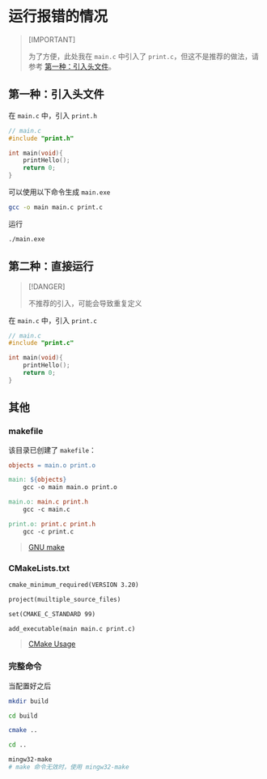 # 运行报错的情况

> [IMPORTANT]
>
> 为了方便，此处我在 `main.c` 中引入了 `print.c`，但这不是推荐的做法，请参考 [第一种：引入头文件](#第一种：直接运行)。

## 第一种：引入头文件

在 `main.c` 中，引入 `print.h`

```c
// main.c
#include "print.h"

int main(void){
    printHello();
    return 0;
}
```

可以使用以下命令生成 `main.exe`

```sh
gcc -o main main.c print.c
```

运行

```sh
./main.exe
```

## 第二种：直接运行

> [!DANGER]
>
> 不推荐的引入，可能会导致重复定义

在 `main.c` 中，引入 `print.c`

```c
// main.c
#include "print.c"

int main(void){
	printHello();
	return 0;
}
```

## 其他

### makefile

该目录已创建了 `makefile`：

```makefile
objects = main.o print.o

main: ${objects}
	gcc -o main main.o print.o

main.o: main.c print.h
	gcc -c main.c

print.o: print.c print.h
	gcc -c print.c
```

> [GNU make](https://www.gnu.org/software/make/manual/make.html)

### CMakeLists.txt

```txt
cmake_minimum_required(VERSION 3.20)

project(muiltiple_source_files)

set(CMAKE_C_STANDARD 99)

add_executable(main main.c print.c)
```

> [CMake Usage](https://cmake.org/cmake/help/book/mastering-cmake/chapter/Getting%20Started.html)

### 完整命令

当配置好之后

```sh
mkdir build

cd build

cmake ..

cd ..

mingw32-make
# make 命令无效时，使用 mingw32-make
```
